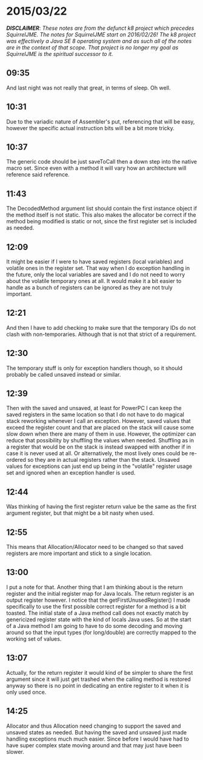 # 2015/03/22

***DISCLAIMER***: _These notes are from the defunct k8 project which_
_precedes SquirrelJME. The notes for SquirrelJME start on 2016/02/26!_
_The k8 project was effectively a Java SE 8 operating system and as such_
_all of the notes are in the context of that scope. That project is no_
_longer my goal as SquirrelJME is the spiritual successor to it._

## 09:35

And last night was not really that great, in terms of sleep. Oh well.

## 10:31

Due to the variadic nature of Assembler's put, referencing that will be easy,
however the specific actual instruction bits will be a bit more tricky.

## 10:37

The generic code should be just saveToCall then a down step into the native
macro set. Since even with a method it will vary how an architecture will
reference said reference.

## 11:43

The DecodedMethod argument list should contain the first instance object if
the method itself is not static. This also makes the allocator be correct if
the method being modified is static or not, since the first register set is
included as needed.

## 12:09

It might be easier if I were to have saved registers (local variables) and
volatile ones in the register set. That way when I do exception handling in
the future, only the local variables are saved and I do not need to worry
about the volatile temporary ones at all. It would make it a bit easier to
handle as a bunch of registers can be ignored as they are not truly important.

## 12:21

And then I have to add checking to make sure that the temporary IDs do not
clash with non-temporaries. Although that is not that strict of a requirement.

## 12:30

The temporary stuff is only for exception handlers though, so it should
probably be called unsaved instead or similar.

## 12:39

Then with the saved and unsaved, at least for PowerPC I can keep the saved
registers in the same location so that I do not have to do magical stack
reworking whenever I call an exception. However, saved values that exceed the
register count and that are placed on the stack will cause some slow down when
there are many of them in use. However, the optimizer can reduce that
possibility by shuffling the values when needed. Shuffling as in a register
that would be on the stack is instead swapped with another if in case it is
never used at all. Or alternatively, the most lively ones could be re-ordered
so they are in actual registers rather than the stack. Unsaved values for
exceptions can just end up being in the "volatile" register usage set and
ignored when an exception handler is used.

## 12:44

Was thinking of having the first register return value be the same as the
first argument register, but that might be a bit nasty when used.

## 12:55

This means that Allocation/Allocator need to be changed so that saved
registers are more important and stick to a single location.

## 13:00

I put a note for that. Another thing that I am thinking about is the return
register and the initial register map for Java locals. The return register is
an output register however. I notice that the getFirstUnusedRegister() I made
specifically to use the first possible correct register for a method is a bit
toasted. The initial state of a Java method call does not exactly match by
genericized register state with the kind of locals Java uses. So at the start
of a Java method I am going to have to do some decoding and moving around so
that the input types (for long/double) are correctly mapped to the working set
of values.

## 13:07

Actually, for the return register it would kind of be simpler to share the
first argument since it will just get trashed when the calling method is
restored anyway so there is no point in dedicating an entire register to it
when it is only used once.

## 14:25

Allocator and thus Allocation need changing to support the saved and unsaved
states as needed. But having the saved and unsaved just made handling
exceptions much much easier. Since before I would have had to have super
complex state moving around and that may just have been slower.

